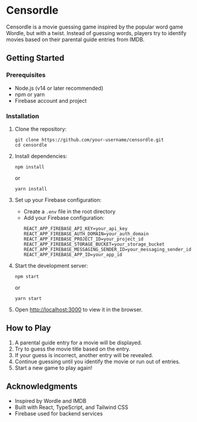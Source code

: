 # Censordle

Censordle is a movie guessing game inspired by the popular word game Wordle, but with a twist. Instead of guessing
words, players try to identify movies based on their parental guide entries from IMDB.

## Getting Started

### Prerequisites

- Node.js (v14 or later recommended)
- npm or yarn
- Firebase account and project

### Installation

1. Clone the repository:
   ```
   git clone https://github.com/your-username/censordle.git
   cd censordle
   ```

2. Install dependencies:
   ```
   npm install
   ```
   or
   ```
   yarn install
   ```

3. Set up your Firebase configuration:
    - Create a `.env` file in the root directory
    - Add your Firebase configuration:
      ```
      REACT_APP_FIREBASE_API_KEY=your_api_key
      REACT_APP_FIREBASE_AUTH_DOMAIN=your_auth_domain
      REACT_APP_FIREBASE_PROJECT_ID=your_project_id
      REACT_APP_FIREBASE_STORAGE_BUCKET=your_storage_bucket
      REACT_APP_FIREBASE_MESSAGING_SENDER_ID=your_messaging_sender_id
      REACT_APP_FIREBASE_APP_ID=your_app_id
      ```

4. Start the development server:
   ```
   npm start
   ```
   or
   ```
   yarn start
   ```

5. Open [http://localhost:3000](http://localhost:3000) to view it in the browser.

## How to Play

1. A parental guide entry for a movie will be displayed.
2. Try to guess the movie title based on the entry.
3. If your guess is incorrect, another entry will be revealed.
4. Continue guessing until you identify the movie or run out of entries.
5. Start a new game to play again!

## Acknowledgments

- Inspired by Wordle and IMDB
- Built with React, TypeScript, and Tailwind CSS
- Firebase used for backend services